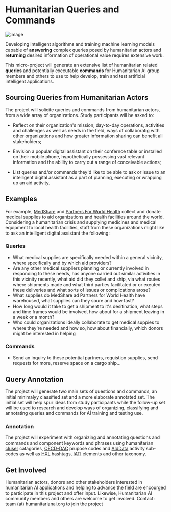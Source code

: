 # Humanitarian Queries and Commands

![image](https://github.com/Humanitarian-AI/Humanitarian-Queries/blob/edit/Media/digital_assistant.png)

Developing intelligent algorithms and training machine learning models capable of **answering** complex queries posed by humanitarian actors and **returning** desired information of operational value requires extensive work.

This micro-project will generate an extensive list of humanitarian related **queries** and potentially executable **commands** for Humanitarian AI group members and others to use to help develop, train and test artificial intelligent applications.

## Sourcing Queries from Humanitarian Actors

The project will solicite queries and commands from humanitarian actors, from a wide array of organizations. Study participants will be asked to:

* Reflect on their organization's mission, day-to-day operations, activities and challenges as well as needs in the field, ways of collaboratig with other organizations and how greater information sharing can benefit all stakeholders;

* Envision a popular digital assistant on their confernce table or installed on their mobile phone, hypothetically possessing vast relevant information and the ability to carry out a range of conceivable actions;

* List queries and/or commands they'd like to be able to ask or issue to an intelligent digital assistant as a part of planning, executing or wrapping up an aid activity.

## Examples

For example, [MedShare]() and [Partners For World Health]() collect and donate medical supplies to aid organizations and health facilities around the world. Considering a humanitarian crisis and supplying medicines and medical equipment to local health facilities, staff from these organizations might like to ask an intelligent digital assistant the following:

### Queries

* What medical supplies are specifically needed within a general vicinity, where specifically and by which aid providers?
* Are any other medical suppliers planning or currently involved in responding to these needs, has anyone carried out similar activities in this vicinity recently, what aid did they collet and ship, via what routes where shipments made and what third parties facilitated or or exeuted these deliveries and what sorts of issues or complications arose?
* What supplies do MedShare ad Partners for World Health have warehoused, what supplies can they soure and how fast?
* How long would it take to get a shipment to it's desitination, what steps and time frames would be involved, how about for a shipment leaving in a week or a month?
* Who could organizations ideally collaborate to get medical suppies to where they're needed and how so, how about financially, which donors might be interested in helping

### Commands

* Send an inquiry to these potential partners, requistion supplies, send requests for more, reserve space on a cargo ship...

## Query Annotation

The project will generate two main sets of questions and commands, an initial minimalyy classified set and a more elaborate annotated set. The initial set will help spur ideas from study participants while the follow-up set will be used to research and develop ways of organizing, classifying and annotating queries and commands for AI training and testing use.

### Annotation

The project will experiment with organizing and annotating questions and commands and component keywords and phrases using humanitarian [cluser](https://emergency.unhcr.org/entry/61190/cluster-approach-iasc) catagories, [OECD-DAC](http://www.oecd.org/dac/financing-sustainable-development/development-finance-standards/dacandcrscodelists.htm) prupose codes and [AIdData](http://docs.aiddata.org/ad4/files/aiddata_coding_scheme_0.pdf) activity sub-codes as well as [HXL](https://hxlstandard.org/) hashtags, [IATI](http://reference.iatistandard.org/203/activity-standard/) elements and other taxonomy.

## Get Involved

Humanitarian actors, donors and other stakeholders interested in humanitarian AI applications and helping to advance the field are encourged to participate in this project and offer input. Likewise, Humanitarian AI community members and others are welcome to get involved. Contact: team (at) humanitarianai.org to join the project



